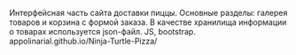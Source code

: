 Интерфейсная часть сайта доставки пиццы. Основные разделы: галерея товаров и корзина с формой заказа. В качестве хранилища информации о товарах используется json-файл. JS, bootstrap.
appolinarial.github.io/Ninja-Turtle-Pizza/
